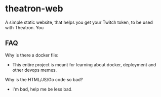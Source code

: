 # theatron-web

A simple static website, that helps you get your Twitch token, to be used with Theatron. You

## FAQ

Why is there a docker file:

- This entire project is meant for learning about docker, deployment and other devops memes. 

Why is the HTML/JS/Go code so bad? 

- I'm bad, help me be less bad.


